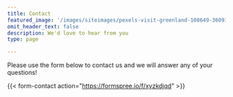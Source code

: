 ```yaml
---
title: Contact
featured_image: '/images/siteimages/pexels-visit-greenland-108649-360912.jpg'
omit_header_text: false
description: We'd love to hear from you
type: page

---
```


Please use the form below to contact us and we will answer any of your questions!

{{< form-contact action="https://formspree.io/f/xyzkdjqd"  >}}


